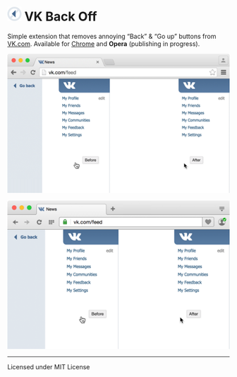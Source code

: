 # <img src="images/icon-64.png" width="32" height="32" align="baseline" alt="VK Back Off logo"> VK Back Off

Simple extension that removes annoying “Back” & “Go up” buttons from [VK.com](https://vk.com/).
Available for [Chrome](https://chrome.google.com/webstore/detail/vk-back-off/lejokgjnhbhoejidoehgpmkikikpghhn?hl=en-US&gl=NO) and **Opera** (publishing in progress).

![VK Back Off in Chrome](pictures/chrome.png)

![VK Back Off in Opera](pictures/opera.png)

---
Licensed under MIT License
